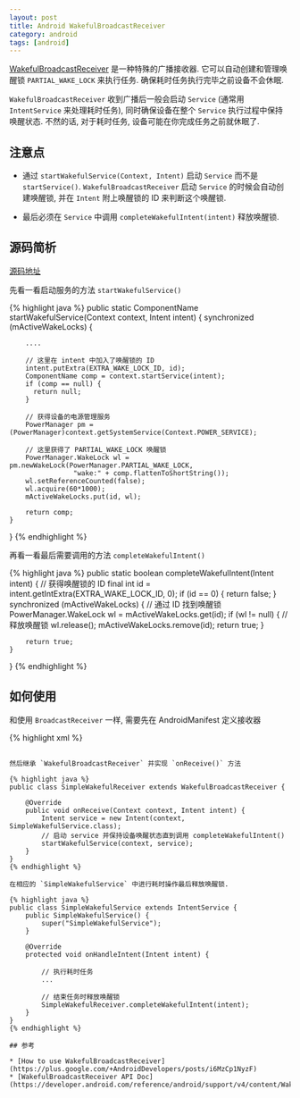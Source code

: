 ```yaml
---
layout: post
title: Android WakefulBroadcastReceiver
category: android
tags: [android]
---
```


[WakefulBroadcastReceiver](https://developer.android.com/reference/android/support/v4/content/WakefulBroadcastReceiver.html) 是一种特殊的广播接收器. 它可以自动创建和管理唤醒锁 `PARTIAL_WAKE_LOCK` 来执行任务. 确保耗时任务执行完毕之前设备不会休眠.

`WakefulBroadcastReceiver` 收到广播后一般会启动 `Service` (通常用 `IntentService` 来处理耗时任务), 同时确保设备在整个 `Service` 执行过程中保持唤醒状态. 不然的话, 对于耗时任务, 设备可能在你完成任务之前就休眠了.

## 注意点

* 通过 `startWakefulService(Context, Intent)` 启动 `Service` 而不是 `startService()`. `WakefulBroadcastReceiver` 启动 `Service` 的时候会自动创建唤醒锁, 并在 `Intent` 附上唤醒锁的 ID 来判断这个唤醒锁.

* 最后必须在 `Service` 中调用 `completeWakefulIntent(intent)` 释放唤醒锁.

## 源码简析

[源码地址](http://grepcode.com/file/repository.grepcode.com/java/ext/com.google.android/android/4.3_r1/android/support/v4/content/WakefulBroadcastReceiver.java#WakefulBroadcastReceiver.0EXTRA_WAKE_LOCK_ID)

先看一看启动服务的方法 `startWakefulService()`

{% highlight java %}
public static ComponentName startWakefulService(Context context, Intent intent) {
    synchronized (mActiveWakeLocks) {
        
        ....
        
        // 这里在 intent 中加入了唤醒锁的 ID
        intent.putExtra(EXTRA_WAKE_LOCK_ID, id);
        ComponentName comp = context.startService(intent);
        if (comp == null) {
          return null;
        }
        
        // 获得设备的电源管理服务
        PowerManager pm = (PowerManager)context.getSystemService(Context.POWER_SERVICE);
        
        // 这里获得了 PARTIAL_WAKE_LOCK 唤醒锁
        PowerManager.WakeLock wl = pm.newWakeLock(PowerManager.PARTIAL_WAKE_LOCK,
                    "wake:" + comp.flattenToShortString());
        wl.setReferenceCounted(false);
        wl.acquire(60*1000);
        mActiveWakeLocks.put(id, wl);

        return comp;
    }
}
{% endhighlight %}

再看一看最后需要调用的方法 `completeWakefulIntent()`

{% highlight java %}
public static boolean completeWakefulIntent(Intent intent) {
    // 获得唤醒锁的 ID
    final int id = intent.getIntExtra(EXTRA_WAKE_LOCK_ID, 0);
    if (id == 0) {
        return false;
    }
    synchronized (mActiveWakeLocks) {
        // 通过 ID 找到唤醒锁
        PowerManager.WakeLock wl = mActiveWakeLocks.get(id);
        if (wl != null) {
            // 释放唤醒锁
            wl.release();
            mActiveWakeLocks.remove(id);
            return true;
        }
            
        return true;
    }
}
{% endhighlight %}

## 如何使用

和使用 `BroadcastReceiver` 一样, 需要先在 AndroidManifest 定义接收器

{% highlight xml %}
<receiver android:name=".SimpleWakefulReceiver"></receiver>
```

然后继承 `WakefulBroadcastReceiver` 并实现 `onReceive()` 方法

{% highlight java %}
public class SimpleWakefulReceiver extends WakefulBroadcastReceiver {            
    @Override    
    public void onReceive(Context context, Intent intent) {
        Intent service = new Intent(context, SimpleWakefulService.class);        
        // 启动 service 并保持设备唤醒状态直到调用 completeWakefulIntent()
        startWakefulService(context, service);    
    }
}
{% endhighlight %}

在相应的 `SimpleWakefulService` 中进行耗时操作最后释放唤醒锁.

{% highlight java %}
public class SimpleWakefulService extends IntentService {    
    public SimpleWakefulService() {        
        super("SimpleWakefulService");    
    } 

    @Override    
    protected void onHandleIntent(Intent intent) {        
    
        // 执行耗时任务
        ... 
    
        // 结束任务时释放唤醒锁
        SimpleWakefulReceiver.completeWakefulIntent(intent);    
    }
}
{% endhighlight %}

## 参考

* [How to use WakefulBroadcastReceiver](https://plus.google.com/+AndroidDevelopers/posts/i6MzCp1NyzF)
* [WakefulBroadcastReceiver API Doc](https://developer.android.com/reference/android/support/v4/content/WakefulBroadcastReceiver.html)